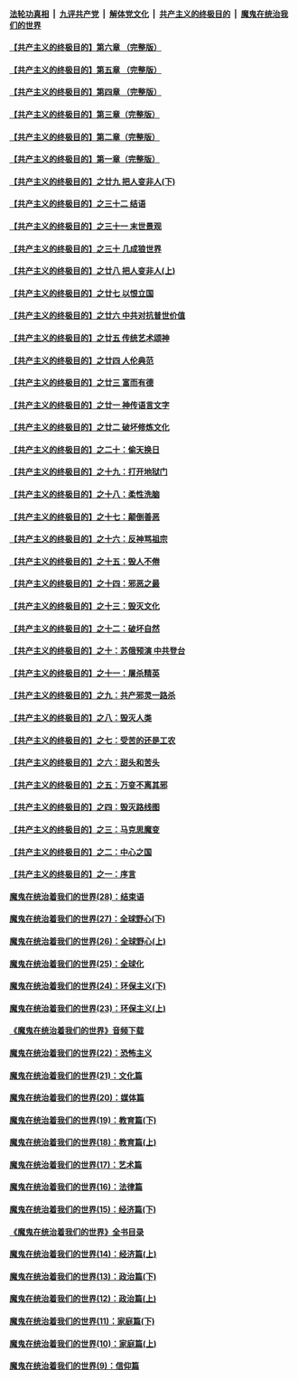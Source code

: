 

####  [法轮功真相](../../../../basic/blob/master/README.md?t=04100401) &nbsp;|&nbsp; [九评共产党](../../../../9ping.md/blob/master/README.md?t=04100401) &nbsp;|&nbsp; [解体党文化](../../../../jtdwh.md/blob/master/README.md?t=04100401)  &nbsp;|&nbsp; [共产主义的终极目的](../../../../gczydzjmd.md/blob/master/README.md?t=04100401) &nbsp;|&nbsp; [魔鬼在统治我们的世界](../../../../mgztzwmdsj.md/blob/master/README.md?t=04100401) 

#### [【共产主义的终极目的】第六章 （完整版）](../pages/nsc422/n11428913.md?t=04100401) 

#### [【共产主义的终极目的】第五章 （完整版）](../pages/nsc422/n11428912.md?t=04100401) 

#### [【共产主义的终极目的】第四章 （完整版）](../pages/nsc422/n11428907.md?t=04100401) 

#### [【共产主义的终极目的】第三章（完整版）](../pages/nsc422/n11428848.md?t=04100401) 

#### [【共产主义的终极目的】第二章（完整版）](../pages/nsc422/n11428831.md?t=04100401) 

#### [【共产主义的终极目的】第一章（完整版）](../pages/nsc422/n11417651.md?t=04100401) 

#### [【共产主义的终极目的】之廿九 把人变非人(下)](../pages/nsc422/n11344140.md?t=04100401) 

#### [【共产主义的终极目的】之三十二 结语](../pages/nsc422/n11360535.md?t=04100401) 

#### [【共产主义的终极目的】之三十一 末世景观](../pages/nsc422/n11351129.md?t=04100401) 

#### [【共产主义的终极目的】之三十 几成狼世界](../pages/nsc422/n11348280.md?t=04100401) 

#### [【共产主义的终极目的】之廿八 把人变非人(上)](../pages/nsc422/n11340492.md?t=04100401) 

#### [【共产主义的终极目的】之廿七 以恨立国](../pages/nsc422/n11336944.md?t=04100401) 

#### [【共产主义的终极目的】之廿六 中共对抗普世价值](../pages/nsc422/n11324785.md?t=04100401) 

#### [【共产主义的终极目的】之廿五 传统艺术颂神](../pages/nsc422/n11296396.md?t=04100401) 

#### [【共产主义的终极目的】之廿四 人伦典范](../pages/nsc422/n11296397.md?t=04100401) 

#### [【共产主义的终极目的】之廿三 富而有德](../pages/nsc422/n11283598.md?t=04100401) 

#### [【共产主义的终极目的】之廿一 神传语言文字](../pages/nsc422/n11263265.md?t=04100401) 

#### [【共产主义的终极目的】之廿二 破坏修炼文化](../pages/nsc422/n11245728.md?t=04100401) 

#### [【共产主义的终极目的】之二十：偷天换日](../pages/nsc422/n11238846.md?t=04100401) 

#### [【共产主义的终极目的】之十九：打开地狱门](../pages/nsc422/n11206376.md?t=04100401) 

#### [【共产主义的终极目的】之十八：柔性洗脑](../pages/nsc422/n11199994.md?t=04100401) 

#### [【共产主义的终极目的】之十七：颠倒善恶](../pages/nsc422/n11179782.md?t=04100401) 

#### [【共产主义的终极目的】之十六：反神骂祖宗](../pages/nsc422/n11166798.md?t=04100401) 

#### [【共产主义的终极目的】之十五：毁人不倦](../pages/nsc422/n11166792.md?t=04100401) 

#### [【共产主义的终极目的】之十四：邪恶之最](../pages/nsc422/n11150249.md?t=04100401) 

#### [【共产主义的终极目的】之十三：毁灭文化](../pages/nsc422/n11135227.md?t=04100401) 

#### [【共产主义的终极目的】之十二：破坏自然](../pages/nsc422/n11135214.md?t=04100401) 

#### [【共产主义的终极目的】之十：苏俄预演 中共登台](../pages/nsc422/n11118424.md?t=04100401) 

#### [【共产主义的终极目的】之十一：屠杀精英](../pages/nsc422/n11118442.md?t=04100401) 

#### [【共产主义的终极目的】之九：共产邪灵一路杀](../pages/nsc422/n11114139.md?t=04100401) 

#### [【共产主义的终极目的】之八：毁灭人类](../pages/nsc422/n11108503.md?t=04100401) 

#### [【共产主义的终极目的】之七：受苦的还是工农](../pages/nsc422/n11101809.md?t=04100401) 

#### [【共产主义的终极目的】之六：甜头和苦头](../pages/nsc422/n11096971.md?t=04100401) 

#### [【共产主义的终极目的】之五：万变不离其邪](../pages/nsc422/n11091285.md?t=04100401) 

#### [【共产主义的终极目的】之四：毁灭路线图](../pages/nsc422/n11086284.md?t=04100401) 

#### [【共产主义的终极目的】之三：马克思魔变](../pages/nsc422/n11061941.md?t=04100401) 

#### [【共产主义的终极目的】之二：中心之国](../pages/nsc422/n11047728.md?t=04100401) 

#### [【共产主义的终极目的】之一：序言](../pages/nsc422/n11086077.md?t=04100401) 

#### [魔鬼在统治着我们的世界(28)：结束语](../pages/nsc422/n10936246.md?t=04100401) 

#### [魔鬼在统治着我们的世界(27)：全球野心(下)](../pages/nsc422/n10928319.md?t=04100401) 

#### [魔鬼在统治着我们的世界(26)：全球野心(上)](../pages/nsc422/n10900318.md?t=04100401) 

#### [魔鬼在统治着我们的世界(25)：全球化](../pages/nsc422/n10788205.md?t=04100401) 

#### [魔鬼在统治着我们的世界(24)：环保主义(下)](../pages/nsc422/n10695307.md?t=04100401) 

#### [魔鬼在统治着我们的世界(23)：环保主义(上)](../pages/nsc422/n10688613.md?t=04100401) 

#### [《魔鬼在统治着我们的世界》音频下载](../pages/nsc422/n10635553.md?t=04100401) 

#### [魔鬼在统治着我们的世界(22)：恐怖主义](../pages/nsc422/n10614727.md?t=04100401) 

#### [魔鬼在统治着我们的世界(21)：文化篇](../pages/nsc422/n10597706.md?t=04100401) 

#### [魔鬼在统治着我们的世界(20)：媒体篇](../pages/nsc422/n10586579.md?t=04100401) 

#### [魔鬼在统治着我们的世界(19)：教育篇(下)](../pages/nsc422/n10564808.md?t=04100401) 

#### [魔鬼在统治着我们的世界(18)：教育篇(上)](../pages/nsc422/n10526970.md?t=04100401) 

#### [魔鬼在统治着我们的世界(17)：艺术篇](../pages/nsc422/n10499093.md?t=04100401) 

#### [魔鬼在统治着我们的世界(16)：法律篇](../pages/nsc422/n10485969.md?t=04100401) 

#### [魔鬼在统治着我们的世界(15)：经济篇(下)](../pages/nsc422/n10469975.md?t=04100401) 

#### [《魔鬼在统治着我们的世界》全书目录](../pages/nsc422/n10464261.md?t=04100401) 

#### [魔鬼在统治着我们的世界(14)：经济篇(上)](../pages/nsc422/n10457370.md?t=04100401) 

#### [魔鬼在统治着我们的世界(13)：政治篇(下)](../pages/nsc422/n10448270.md?t=04100401) 

#### [魔鬼在统治着我们的世界(12)：政治篇(上)](../pages/nsc422/n10444576.md?t=04100401) 

#### [魔鬼在统治着我们的世界(11)：家庭篇(下)](../pages/nsc422/n10440961.md?t=04100401) 

#### [魔鬼在统治着我们的世界(10)：家庭篇(上)](../pages/nsc422/n10435448.md?t=04100401) 

#### [魔鬼在统治着我们的世界(9)：信仰篇](../pages/nsc422/n10432159.md?t=04100401) 

